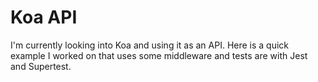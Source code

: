 # Koa API

I'm currently looking into Koa and using it as an API. Here is a quick example I worked on that uses some middleware and tests are with Jest and Supertest.
